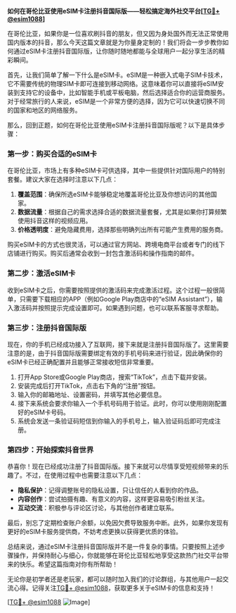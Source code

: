 **如何在哥伦比亚使用eSIM卡注册抖音国际版——轻松搞定海外社交平台[[TG💪+ @esim1088](https://t.me/s/esim1088)]**

在哥伦比亚，如果你是一位喜欢刷抖音的朋友，但又因为身处国外而无法正常使用国内版本的抖音，那么今天这篇文章就是为你量身定制的！我们将会一步步教你如何通过eSIM卡注册抖音国际版，让你随时随地都能与全球用户一起分享生活的精彩瞬间。

首先，让我们简单了解一下什么是eSIM卡。eSIM是一种嵌入式电子SIM卡技术，它不需要传统的物理SIM卡即可连接到移动网络。这意味着你可以直接将eSIM安装到支持它的设备中，比如智能手机或平板电脑，然后选择适合你的运营商服务。对于经常旅行的人来说，eSIM是一个非常方便的选择，因为它可以快速切换不同的国家和地区的网络服务。

那么，回到正题，如何在哥伦比亚使用eSIM卡注册抖音国际版呢？以下是具体步骤：

### 第一步：购买合适的eSIM卡

在哥伦比亚，市场上有多种eSIM卡可供选择，其中一些提供针对国际用户的特别套餐。建议大家在选择时注意以下几点：
1. **覆盖范围**：确保所选eSIM卡能够稳定地覆盖哥伦比亚及你想访问的其他国家。
2. **数据流量**：根据自己的需求选择合适的数据流量套餐，尤其是如果你打算频繁使用抖音这样的视频应用。
3. **价格透明度**：避免隐藏费用，选择那些明确列出所有可能产生费用的服务商。

购买eSIM卡的方式也很灵活，可以通过官方网站、跨境电商平台或者专门的线下店铺进行购买。购买后通常会收到一封包含激活码和操作指南的邮件。

### 第二步：激活eSIM卡

收到eSIM卡之后，你需要按照提供的激活码来完成激活过程。这个过程一般很简单，只需要下载相应的APP（例如Google Play商店中的“eSIM Assistant”），输入激活码并按照提示完成设置即可。如果遇到问题，也可以联系客服寻求帮助。

### 第三步：注册抖音国际版

现在，你的手机已经成功接入了互联网，接下来就是注册抖音国际版了。这里需要注意的是，由于抖音国际版需要绑定有效的手机号码来进行验证，因此确保你的eSIM卡已经正确配置并且能够正常接收短信非常重要。

1. 打开App Store或Google Play商店，搜索“TikTok”，点击下载并安装。
2. 安装完成后打开TikTok，点击右下角的“注册”按钮。
3. 输入你的邮箱地址、设置密码，并填写其他必要信息。
4. 接下来系统会要求你输入一个手机号码用于验证。此时，你可以使用刚刚配置好的eSIM卡号码。
5. 系统会发送一条验证码短信到你输入的手机号上，输入验证码后即可完成注册。

### 第四步：开始探索抖音世界

恭喜你！现在已经成功注册了抖音国际版。接下来就可以尽情享受短视频带来的乐趣了。不过，在使用过程中也需要注意以下几点：
- **隐私保护**：记得调整账号的隐私设置，只让信任的人看到你的作品。
- **内容创作**：尝试拍摄有趣、有意义的内容，这样更容易吸引粉丝关注。
- **互动交流**：积极参与评论区讨论，与其他创作者建立联系。

最后，别忘了定期检查账户余额，以免因欠费导致服务中断。此外，如果你发现有更好的eSIM卡服务提供商，不妨考虑更换以获得更优质的体验。

总结来说，通过eSIM卡注册抖音国际版并不是一件复杂的事情。只要按照上述步骤操作，并保持耐心与细心，你就能够在哥伦比亚轻松地享受这款热门社交平台带来的快乐。希望这篇指南对你有所帮助！

无论你是初学者还是老玩家，都可以随时加入我们的讨论群组，与其他用户一起交流心得。记得关注[TG💪+ @esim1088](https://t.me/s/esim1088)，获取更多关于eSIM卡的信息和支持！

[[TG💪+ @esim1088](https://t.me/s/esim1088) ![Image](https://i.postimg.cc/4NQfJmqS/Snipaste-2025-05-13-00-14-12.png)]